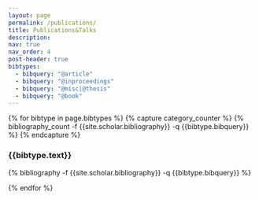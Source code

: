 ```yaml
---
layout: page
permalink: /publications/
title: Publications&Talks
description:
nav: true
nav_order: 4
post-header: true
bibtypes:
  - bibquery: "@article"
  - bibquery: "@inproceedings"
  - bibquery: "@misc|@thesis"
  - bibquery: "@book"
---
```


{% for bibtype in page.bibtypes %}
{% capture category_counter %}
{% bibliography_count -f {{site.scholar.bibliography}} -q {{bibtype.bibquery}} %}
{% endcapture %}

  <div style="counter-reset:bibitem {{ category_counter | plus:1 }}">
  <div class="publications">
  <h3 class="type">{{bibtype.text}}</h3>
    {% bibliography -f {{site.scholar.bibliography}} -q {{bibtype.bibquery}} %}
  </div>

{% endfor %}
